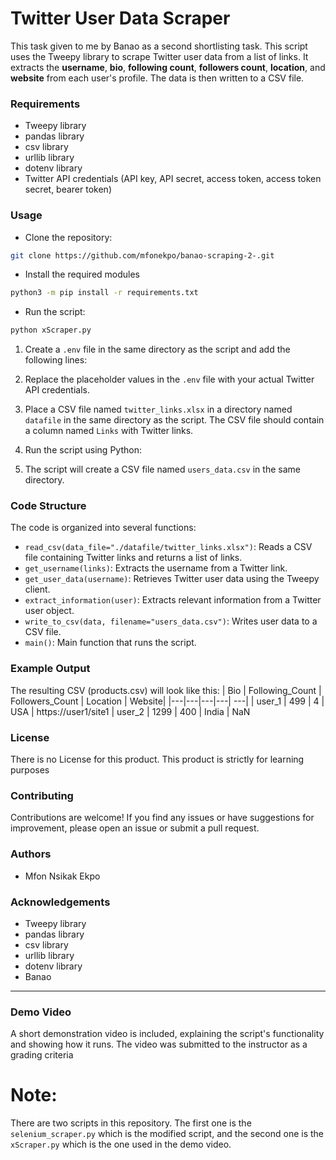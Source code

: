 # Twitter User Data Scraper

This task given to me by Banao as a second shortlisting task. This script uses the Tweepy library to scrape Twitter user data from a list of links.
It extracts the **username**, **bio**, **following count**, **followers count**, **location**, and **website** from each user's profile.
The data is then written to a CSV file.

### Requirements

- Tweepy library
- pandas library
- csv library
- urllib library
- dotenv library
- Twitter API credentials (API key, API secret, access token, access token secret, bearer token)

### Usage

- Clone the repository:

```bash
git clone https://github.com/mfonekpo/banao-scraping-2-.git
```
- Install the required modules
  
```bash
python3 -m pip install -r requirements.txt
```
- Run the script:

```bash
python xScraper.py
```

1. Create a `.env` file in the same directory as the script and add the following lines:
2. Replace the placeholder values in the `.env` file with your actual Twitter API credentials.

3. Place a CSV file named `twitter_links.xlsx` in a directory named `datafile` in the same directory as the script. The CSV file should contain a column named `Links` with Twitter links.

4. Run the script using Python:
5. The script will create a CSV file named `users_data.csv` in the same directory.

### Code Structure

The code is organized into several functions:

- `read_csv(data_file="./datafile/twitter_links.xlsx")`: Reads a CSV file containing Twitter links and returns a list of links.
- `get_username(links)`: Extracts the username from a Twitter link.
- `get_user_data(username)`: Retrieves Twitter user data using the Tweepy client.
- `extract_information(user)`: Extracts relevant information from a Twitter user object.
- `write_to_csv(data, filename="users_data.csv")`: Writes user data to a CSV file.
- `main()`: Main function that runs the script.

### Example Output

The resulting CSV (products.csv) will look like this:
| Bio | Following_Count | Followers_Count | Location | Website|
|---|---|---|---| ---|
| user_1 | 499 | 4 | USA | https://user1/site1
| user_2 | 1299 | 400 | India | NaN

### License

There is no License for this product. This product is strictly for learning purposes

### Contributing

Contributions are welcome! If you find any issues or have suggestions for improvement, please open an issue or submit a pull request.

### Authors

- Mfon Nsikak Ekpo

### Acknowledgements

- Tweepy library
- pandas library
- csv library
- urllib library
- dotenv library
- Banao

-----
### Demo Video

A short demonstration video is included, explaining the script's functionality and showing how it runs. The video was submitted to the instructor as a grading criteria

# Note:
There are two scripts in this repository. The first one is the `selenium_scraper.py` which is the modified script, and the second one is the `xScraper.py` which is the one used in the demo video.
